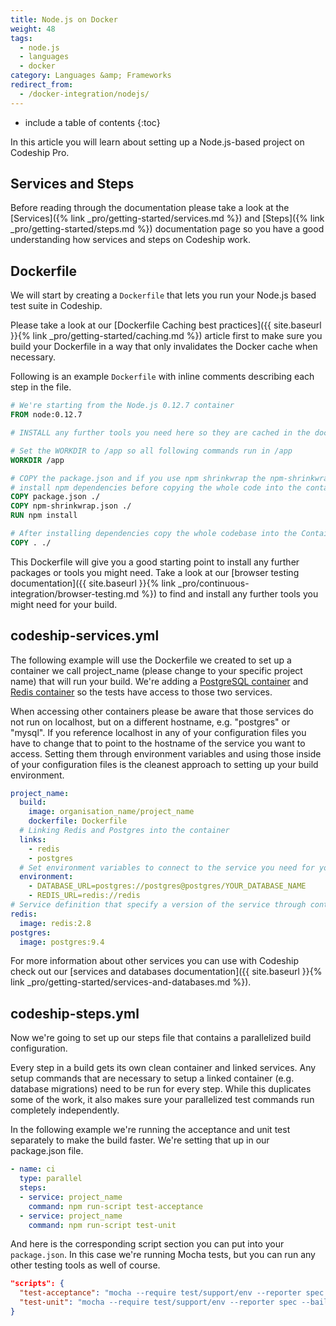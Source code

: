 ```yaml
---
title: Node.js on Docker
weight: 48
tags:
  - node.js
  - languages
  - docker
category: Languages &amp; Frameworks
redirect_from:
  - /docker-integration/nodejs/
---
```


* include a table of contents
{:toc}

In this article you will learn about setting up a Node.js-based project on Codeship Pro.

## Services and Steps
Before reading through the documentation please take a look at the [Services]({% link _pro/getting-started/services.md %}) and [Steps]({% link _pro/getting-started/steps.md %}) documentation page so you have a good understanding how services and steps on Codeship work.

## Dockerfile
We will start by creating a `Dockerfile` that lets you run your Node.js based test suite in Codeship.

Please take a look at our [Dockerfile Caching best practices]({{ site.baseurl }}{% link _pro/getting-started/caching.md %}) article first to make sure you build your Dockerfile in a way that only invalidates the Docker cache when necessary.

Following is an example `Dockerfile` with inline comments describing each step in the file.

```Dockerfile
# We're starting from the Node.js 0.12.7 container
FROM node:0.12.7

# INSTALL any further tools you need here so they are cached in the docker build

# Set the WORKDIR to /app so all following commands run in /app
WORKDIR /app

# COPY the package.json and if you use npm shrinkwrap the npm-shrinkwrap.json and
# install npm dependencies before copying the whole code into the container.
COPY package.json ./
COPY npm-shrinkwrap.json ./
RUN npm install

# After installing dependencies copy the whole codebase into the Container to not invalidate the cache before
COPY . ./
```

This Dockerfile will give you a good starting point to install any further packages or tools you might need. Take a look at our [browser testing documentation]({{ site.baseurl }}{% link _pro/continuous-integration/browser-testing.md %}) to find and install any further tools you might need for your build.

## codeship-services.yml

The following example will use the Dockerfile we created to set up a container we call project_name (please change to your specific project name) that will run your build. We're adding a [PostgreSQL container](https://hub.docker.com/_/postgres/) and [Redis container](https://hub.docker.com/_/redis/) so the tests have access to those two services.

When accessing other containers please be aware that those services do not run on localhost, but on a different hostname, e.g. "postgres" or "mysql". If you reference localhost in any of your configuration files you have to change that to point to the hostname of the service you want to access. Setting them through environment variables and using those inside of your configuration files is the cleanest approach to setting up your build environment.

```yaml
project_name:
  build:
    image: organisation_name/project_name
    dockerfile: Dockerfile
  # Linking Redis and Postgres into the container
  links:
    - redis
    - postgres
  # Set environment variables to connect to the service you need for your build. Those environment variables can overwrite settings from your configuration files (e.g. database.yml) if configured. Make sure that your environment variables and configuration files work work together as expected.
  environment:
    - DATABASE_URL=postgres://postgres@postgres/YOUR_DATABASE_NAME
    - REDIS_URL=redis://redis
# Service definition that specify a version of the service through container tags
redis:
  image: redis:2.8
postgres:
  image: postgres:9.4
```

For more information about other services you can use with Codeship check out our [services and databases documentation]({{ site.baseurl }}{% link _pro/getting-started/services-and-databases.md %}).

## codeship-steps.yml

Now we're going to set up our steps file that contains a parallelized build configuration.

Every step in a build gets its own clean container and linked services. Any setup commands that are necessary to setup a linked container (e.g. database migrations) need to be run for every step. While this duplicates some of the work, it also makes sure your parallelized test commands run completely independently.

In the following example we're running the acceptance and unit test separately to make the build faster. We're setting that up in our package.json file.

```yaml
- name: ci
  type: parallel
  steps:
  - service: project_name
    command: npm run-script test-acceptance
  - service: project_name
    command: npm run-script test-unit
```

And here is the corresponding script section you can put into your `package.json`. In this case we're running Mocha tests, but you can run any other testing tools as well of course.

```json
"scripts": {
  "test-acceptance": "mocha --require test/support/env --reporter spec --bail --check-leaks test/ test/acceptance/",
  "test-unit": "mocha --require test/support/env --reporter spec --bail --check-leaks test/ test/unit/"
}
```
